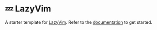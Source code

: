 # 💤 LazyVim

A starter template for [LazyVim](https://github.com/jul-o/LazyVim).
Refer to the [documentation](https://lazyvim.github.io/installation) to get started.
